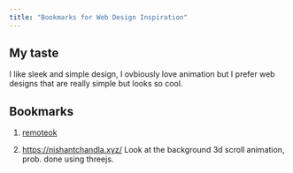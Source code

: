 ```yaml
---
title: "Bookmarks for Web Design Inspiration"
---
```


## My taste

I like sleek and simple design, I ovbiously love animation but I prefer web designs that are really simple but looks so cool.

## Bookmarks

1. [remoteok](https://remoteok.com/)

2. https://nishantchandla.xyz/
   Look at the background 3d scroll animation, prob. done using threejs.
